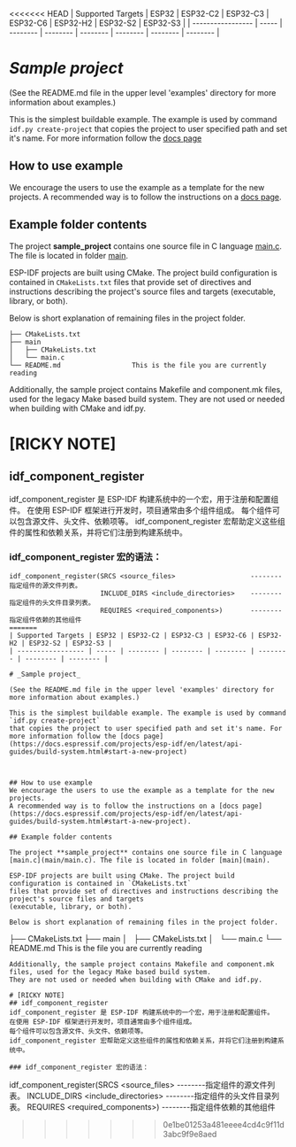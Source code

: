 <<<<<<< HEAD
| Supported Targets | ESP32 | ESP32-C2 | ESP32-C3 | ESP32-C6 | ESP32-H2 | ESP32-S2 | ESP32-S3 |
| ----------------- | ----- | -------- | -------- | -------- | -------- | -------- | -------- |

# _Sample project_

(See the README.md file in the upper level 'examples' directory for more information about examples.)

This is the simplest buildable example. The example is used by command `idf.py create-project`
that copies the project to user specified path and set it's name. For more information follow the [docs page](https://docs.espressif.com/projects/esp-idf/en/latest/api-guides/build-system.html#start-a-new-project)



## How to use example
We encourage the users to use the example as a template for the new projects.
A recommended way is to follow the instructions on a [docs page](https://docs.espressif.com/projects/esp-idf/en/latest/api-guides/build-system.html#start-a-new-project).

## Example folder contents

The project **sample_project** contains one source file in C language [main.c](main/main.c). The file is located in folder [main](main).

ESP-IDF projects are built using CMake. The project build configuration is contained in `CMakeLists.txt`
files that provide set of directives and instructions describing the project's source files and targets
(executable, library, or both). 

Below is short explanation of remaining files in the project folder.

```
├── CMakeLists.txt
├── main
│   ├── CMakeLists.txt
│   └── main.c
└── README.md                  This is the file you are currently reading
```
Additionally, the sample project contains Makefile and component.mk files, used for the legacy Make based build system. 
They are not used or needed when building with CMake and idf.py.
 
# [RICKY NOTE]
## idf_component_register
idf_component_register 是 ESP-IDF 构建系统中的一个宏，用于注册和配置组件。
在使用 ESP-IDF 框架进行开发时，项目通常由多个组件组成。
每个组件可以包含源文件、头文件、依赖项等。
idf_component_register 宏帮助定义这些组件的属性和依赖关系，并将它们注册到构建系统中。

### idf_component_register 宏的语法：
```
idf_component_register(SRCS <source_files>                   --------指定组件的源文件列表。
                       INCLUDE_DIRS <include_directories>    --------指定组件的头文件目录列表。
                       REQUIRES <required_components>)       --------指定组件依赖的其他组件
=======
| Supported Targets | ESP32 | ESP32-C2 | ESP32-C3 | ESP32-C6 | ESP32-H2 | ESP32-S2 | ESP32-S3 |
| ----------------- | ----- | -------- | -------- | -------- | -------- | -------- | -------- |

# _Sample project_

(See the README.md file in the upper level 'examples' directory for more information about examples.)

This is the simplest buildable example. The example is used by command `idf.py create-project`
that copies the project to user specified path and set it's name. For more information follow the [docs page](https://docs.espressif.com/projects/esp-idf/en/latest/api-guides/build-system.html#start-a-new-project)



## How to use example
We encourage the users to use the example as a template for the new projects.
A recommended way is to follow the instructions on a [docs page](https://docs.espressif.com/projects/esp-idf/en/latest/api-guides/build-system.html#start-a-new-project).

## Example folder contents

The project **sample_project** contains one source file in C language [main.c](main/main.c). The file is located in folder [main](main).

ESP-IDF projects are built using CMake. The project build configuration is contained in `CMakeLists.txt`
files that provide set of directives and instructions describing the project's source files and targets
(executable, library, or both). 

Below is short explanation of remaining files in the project folder.

```
├── CMakeLists.txt
├── main
│   ├── CMakeLists.txt
│   └── main.c
└── README.md                  This is the file you are currently reading
```
Additionally, the sample project contains Makefile and component.mk files, used for the legacy Make based build system. 
They are not used or needed when building with CMake and idf.py.
 
# [RICKY NOTE]
## idf_component_register
idf_component_register 是 ESP-IDF 构建系统中的一个宏，用于注册和配置组件。
在使用 ESP-IDF 框架进行开发时，项目通常由多个组件组成。
每个组件可以包含源文件、头文件、依赖项等。
idf_component_register 宏帮助定义这些组件的属性和依赖关系，并将它们注册到构建系统中。

### idf_component_register 宏的语法：
```
idf_component_register(SRCS <source_files>                   --------指定组件的源文件列表。
                       INCLUDE_DIRS <include_directories>    --------指定组件的头文件目录列表。
                       REQUIRES <required_components>)       --------指定组件依赖的其他组件
>>>>>>> 0e1be01253a481eeee4cd4c9f11d3abc9f9e8aed
```